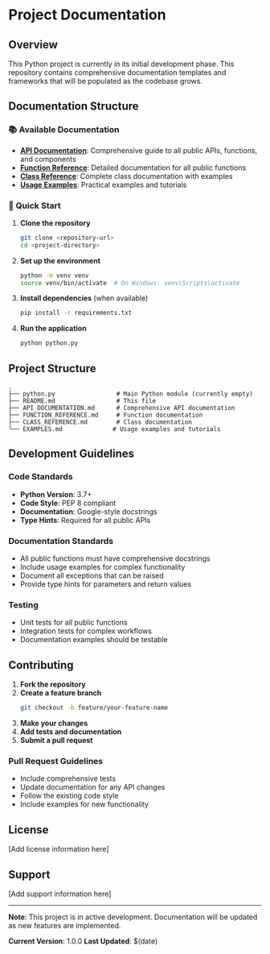 # Project Documentation

## Overview

This Python project is currently in its initial development phase. This repository contains comprehensive documentation templates and frameworks that will be populated as the codebase grows.

## Documentation Structure

### 📚 Available Documentation

- **[API Documentation](./API_DOCUMENTATION.md)**: Comprehensive guide to all public APIs, functions, and components
- **[Function Reference](./FUNCTION_REFERENCE.md)**: Detailed documentation for all public functions
- **[Class Reference](./CLASS_REFERENCE.md)**: Complete class documentation with examples
- **[Usage Examples](./EXAMPLES.md)**: Practical examples and tutorials

### 🚀 Quick Start

1. **Clone the repository**
   ```bash
   git clone <repository-url>
   cd <project-directory>
   ```

2. **Set up the environment**
   ```bash
   python -m venv venv
   source venv/bin/activate  # On Windows: venv\Scripts\activate
   ```

3. **Install dependencies** (when available)
   ```bash
   pip install -r requirements.txt
   ```

4. **Run the application**
   ```bash
   python python.py
   ```

## Project Structure

```
.
├── python.py                 # Main Python module (currently empty)
├── README.md                 # This file
├── API_DOCUMENTATION.md      # Comprehensive API documentation
├── FUNCTION_REFERENCE.md     # Function documentation
├── CLASS_REFERENCE.md        # Class documentation
└── EXAMPLES.md              # Usage examples and tutorials
```

## Development Guidelines

### Code Standards

- **Python Version**: 3.7+
- **Code Style**: PEP 8 compliant
- **Documentation**: Google-style docstrings
- **Type Hints**: Required for all public APIs

### Documentation Standards

- All public functions must have comprehensive docstrings
- Include usage examples for complex functionality
- Document all exceptions that can be raised
- Provide type hints for parameters and return values

### Testing

- Unit tests for all public functions
- Integration tests for complex workflows
- Documentation examples should be testable

## Contributing

1. **Fork the repository**
2. **Create a feature branch**
   ```bash
   git checkout -b feature/your-feature-name
   ```
3. **Make your changes**
4. **Add tests and documentation**
5. **Submit a pull request**

### Pull Request Guidelines

- Include comprehensive tests
- Update documentation for any API changes
- Follow the existing code style
- Include examples for new functionality

## License

[Add license information here]

## Support

[Add support information here]

---

**Note**: This project is in active development. Documentation will be updated as new features are implemented.

**Current Version**: 1.0.0
**Last Updated**: $(date)